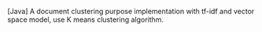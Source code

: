 [Java] A document clustering purpose implementation with tf-idf and vector space model, use K means clustering algorithm.